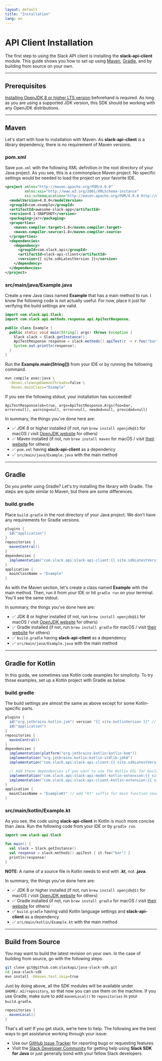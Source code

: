```yaml
---
layout: default
title: "Installation"
lang: en
---
```


# API Client Installation

The first step to using the Slack API client is installing the **slack-api-client** module. This guide shows you how to set up using [Maven](https://maven.apache.org/), [Gradle](https://gradle.org/), and by building from source on your own. 

---
## Prerequisites

[Installing OpenJDK 8 or higher LTS version](https://openjdk.java.net/install/) beforehand is required. As long as you are using a supported JDK version, this SDK should be working with any OpenJDK distributions.

---
## Maven

Let's start with how to installation with Maven. As **slack-api-client** is a library dependency, there is no requirement of Maven versions.

### pom.xml

Save `pom.xml` with the following XML definition in the root directory of your Java project. As you see, this is a commonplace Maven project. No specific settings would be needed to load the project on your favorite IDE.


```xml
<project xmlns="http://maven.apache.org/POM/4.0.0"
         xmlns:xsi="http://www.w3.org/2001/XMLSchema-instance"
         xsi:schemaLocation="http://maven.apache.org/POM/4.0.0 http://maven.apache.org/maven-v4_0_0.xsd">
  <modelVersion>4.0.0</modelVersion>
  <groupId>com.example</groupId>
  <artifactId>awesome-slack-app</artifactId>
  <version>0.1-SNAPSHOT</version>
  <packaging>jar</packaging>
  <properties>
    <maven.compiler.target>1.8</maven.compiler.target>
    <maven.compiler.source>1.8</maven.compiler.source>
  </properties>
  <dependencies>
    <dependency>
      <groupId>com.slack.api</groupId>
      <artifactId>slack-api-client</artifactId>
      <version>{{ site.sdkLatestVersion }}</version>
    </dependency>
  </dependencies>
</project>
```

### src/main/java/Example.java

Create a new Java class named **Example** that has a main method to run. I know the following code is not actually useful. For now,  place it just for verifying the build settings are valid.

```java
import com.slack.api.Slack;
import com.slack.api.methods.response.api.ApiTestResponse;

public class Example {
  public static void main(String[] args) throws Exception {
    Slack slack = Slack.getInstance();
    ApiTestResponse response = slack.methods().apiTest(r -> r.foo("bar"));
    System.out.println(response);
  }
}
```

Run the **Example.main(String[])** from your IDE or by running the following command.

```bash
mvn compile exec:java \
  -Dexec.cleanupDaemonThreads=false \
  -Dexec.mainClass="Example"
```

If you see the following stdout, your installation has succeeded!

```
ApiTestResponse(ok=true, args=ApiTestResponse.Args(foo=bar, error=null), warning=null, error=null, needed=null, provided=null)
```

In summary, the things you've done here are:

* ✅ JDK 8 or higher installed (if not, run `brew install openjdk@11` for macOS / visit [OpenJDK website](https://openjdk.java.net/install/) for others)
* ✅ Maven installed (if not, run `brew install maven` for macOS / visit [their website](https://maven.apache.org/) for others)
* ✅ `pom.xml` having **slack-api-client** as a dependency
* ✅ `src/main/java/Example.java` with the main method

---
## Gradle

Do you prefer using Gradle? Let's try installing the library with Gradle. The steps are quite similar to Maven, but there are some differences.

### build.gradle

Place `build.gradle` in the root directory of your Java project. We don't have any requirements for Gradle versions.

```groovy
plugins {
  id("application")
}
repositories {
  mavenCentral()
}
dependencies {
  implementation("com.slack.api:slack-api-client:{{ site.sdkLatestVersion }}")
}
application {
  mainClassName = "Example"
}
```

As with the Maven section, let's create a class named **Example** with the main method. Then, run it from your IDE or hit `gradle run` on your terminal. You'll see the same stdout.

In summary, the things you've done here are:

* ✅ JDK 8 or higher installed (if not, run `brew install openjdk@11` for macOS / visit [OpenJDK website](https://openjdk.java.net/install/) for others)
* ✅ Gradle installed (if not, run `brew install gradle` for macOS / visit [their website](https://gradle.org/) for others)
* ✅ `build.gradle` having **slack-api-client** as a dependency
* ✅ `src/main/java/Example.java` with the main method

---
## Gradle for Kotlin

In this guide, we sometimes use Kotlin code examples for simplicity. To try those examples, set up a Kotlin project with Gradle as below.

### build.gradle

The build settings are almost the same as above except for some Kotlin-specific parts.

```groovy
plugins {
  id("org.jetbrains.kotlin.jvm") version "{{ site.kotlinVersion }}" // use the latest Kotlin version
  id("application")
}
repositories {
  mavenCentral()
}
dependencies {
  implementation(platform("org.jetbrains.kotlin:kotlin-bom"))
  implementation("org.jetbrains.kotlin:kotlin-stdlib-jdk8")
  implementation("com.slack.api:slack-api-client:{{ site.sdkLatestVersion }}")

  // Add these dependencies if you want to use the Kotlin DSL for building rich messages
  implementation("com.slack.api:slack-api-model-kotlin-extension:{{ site.sdkLatestVersion }}")
  implementation("com.slack.api:slack-api-client-kotlin-extension:{{ site.sdkLatestVersion }}")
}
application {
  mainClassName = "ExampleKt" // add "Kt" suffix for main function source file
}
```

### src/main/kotlin/Example.kt

As you see, the code using **slack-api-client** in Kotlin is much more concise than Java. Run the following code from your IDE or by `gradle run`.

```kotlin
import com.slack.api.Slack

fun main() {
  val slack = Slack.getInstance()
  val response = slack.methods().apiTest { it.foo("bar") }
  println(response)
}
```

**NOTE**: A name of a source file in Kotlin needs to end with **.kt**, not **.java**.

In summary, the things you've done here are:

* ✅ JDK 8 or higher installed (if not, run `brew install openjdk@11` for macOS / visit [OpenJDK website](https://openjdk.java.net/install/) for others)
* ✅ Gradle installed (if not, run `brew install gradle` for macOS / visit [their website](https://gradle.org/) for others)
* ✅ `build.gradle` having valid Kotlin language settings and **slack-api-client** as a dependency
* ✅ `src/main/kotlin/Example.kt` with the main method

---
## Build from Source

You may want to build the latest revision on your own. In the case of building from source, go with the following steps.

```bash
git clone git@github.com:slackapi/java-slack-sdk.git
cd java-slack-sdk
mvn install -Dmaven.test.skip=true
```

Just by doing above, all the SDK modules will be available under `$HOME/.m2/repository`, so that now you can use them on the machine. If you use Gradle, make sure to add `mavenLocal()` to `repositories` in your `build.gradle`.

```groovy
repositories {
  mavenLocal()
}
```

That's all set! If you get stuck, we’re here to help. The following are the best ways to get assistance working through your issue:

* Use our [GitHub Issue Tracker](http://github.com/slackapi/java-slack-sdk/issues) for reporting bugs or requesting features
* Visit the [Slack Developer Community](https://slackcommunity.com/) for getting help using **Slack SDK for Java** or just generally bond with your fellow Slack developers.
